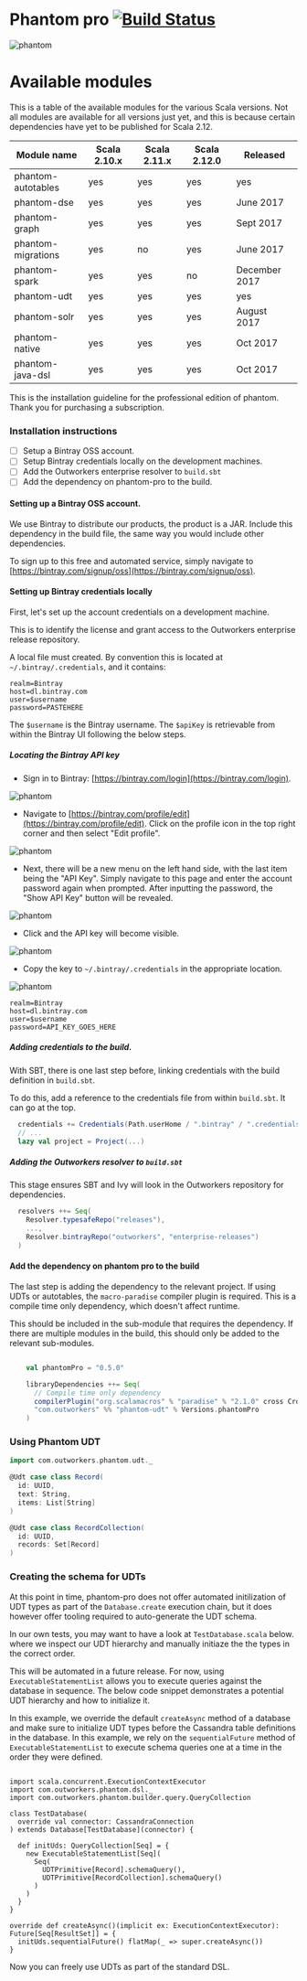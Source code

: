 Phantom pro [![Build Status](https://travis-ci.com/outworkers/phantom-pro.svg?token=tyRTmBk14WrDycpepg9c&branch=develop)](https://travis-ci.com/outworkers/phantom-pro.svg?token=tyRTmBk14WrDycpepg9c&branch=develop)
================================================================================================================================================

![phantom](https://s3-eu-west-1.amazonaws.com/websudos/oss/logos/phantom.png "Outworkers Phantom Pro")

Available modules
=================

This is a table of the available modules for the various Scala versions. Not all modules are available for all versions just yet, and this is because certain dependencies have yet to be published for Scala 2.12.

| Module name           | Scala 2.10.x        | Scala 2.11.x      | Scala 2.12.0      | Released      |
| ------------          | ------------------- | ------------------| ----------------- | ------------- |
| phantom-autotables    | <span>yes</span>    | <span>yes</span> | <span>yes</span>   | yes           |
| phantom-dse           | <span>yes</span>    | <span>yes</span> | <span>yes</span>   | June 2017     |
| phantom-graph         | <span>yes</span>    | <span>yes</span> | <span>yes</span>   | Sept 2017     |
| phantom-migrations    | <span>yes</span>    | <span>no</span>  | <span>yes</span>   | June 2017     |
| phantom-spark         | <span>yes</span>    | <span>yes</span> | <span>no</span>    | December 2017 |
| phantom-udt           | <span>yes</span>    | <span>yes</span> | <span>yes</span>   | yes           |
| phantom-solr          | <span>yes</span>    | <span>yes</span> | <span>yes</span>   | August 2017   |
| phantom-native        | <span>yes</span>    | <span>yes</span> | <span>yes</span>   | Oct 2017      |
| phantom-java-dsl      | <span>yes</span>    | <span>yes</span> | <span>yes</span>   | Oct 2017      |


This is the installation guideline for the professional edition of phantom. Thank you for purchasing a subscription.

### Installation instructions

- [ ] Setup a Bintray OSS account.
- [ ] Setup Bintray credentials locally on the development machines.
- [ ] Add the Outworkers enterprise resolver to `build.sbt`
- [ ] Add the dependency on phantom-pro to the build.

#### Setting up a Bintray OSS account.

We use Bintray to distribute our products, the product is a JAR. Include this dependency in the build file, the same way you would include other dependencies.

To sign up to this free and automated service, simply navigate to [https://bintray.com/signup/oss](https://bintray.com/signup/oss).

#### Setting up Bintray credentials locally

First, let's set up the account credentials on a development machine.

This is to identify the license and grant access to the Outworkers enterprise release repository.

A local file must created. By convention this is located at `~/.bintray/.credentials`, and it contains:

```text
realm=Bintray
host=dl.bintray.com
user=$username
password=PASTEHERE
```

The `$username` is the Bintray username. The `$apiKey` is retrievable from within the Bintray UI following the below steps.


##### Locating the Bintray API key

- Sign in to Bintray: [https://bintray.com/login](https://bintray.com/login).

![phantom](https://s3-us-west-2.amazonaws.com/outworkers.images/phantom-pro/step1.png "Step 1")

- Navigate to [https://bintray.com/profile/edit](https://bintray.com/profile/edit).
Click on the profile icon in the top right corner and then select "Edit profile".

![phantom](https://s3-us-west-2.amazonaws.com/outworkers.images/phantom-pro/step2.png "Step 2")

- Next, there will be a new menu on the left hand side, with the last item being the "API Key". Simply navigate to
this page and enter the account password again when prompted. After inputting the password,
the "Show API Key" button will be revealed.

![phantom](https://s3-us-west-2.amazonaws.com/outworkers.images/phantom-pro/step3.png "Step 3")

- Click and the API key will become visible.

![phantom](https://s3-us-west-2.amazonaws.com/outworkers.images/phantom-pro/step4.png "Step 4")

- Copy the key to `~/.bintray/.credentials` in the appropriate location.

![phantom](https://s3-us-west-2.amazonaws.com/outworkers.images/phantom-pro/step5.png "Step 5")

```text
realm=Bintray
host=dl.bintray.com
user=$username
password=API_KEY_GOES_HERE
```

##### Adding credentials to the build.

With SBT, there is one last step before, linking credentials with the build definition in `build.sbt`.

To do this, add a reference to the credentials file from within `build.sbt`. It can go at the top.

```scala
  credentials += Credentials(Path.userHome / ".bintray" / ".credentials")
  // ...
  lazy val project = Project(...)
```

##### Adding the Outworkers resolver to `build.sbt`

This stage ensures SBT and Ivy will look in the Outworkers repository for dependencies.

```scala
  resolvers ++= Seq(
    Resolver.typesafeRepo("releases"),
    ...,
    Resolver.bintrayRepo("outworkers", "enterprise-releases")
  )
```

#### Add the dependency on phantom pro to the build

The last step is adding the dependency to the relevant project.
If using UDTs or autotables, the `macro-paradise` compiler plugin is required.
This is a compile time only dependency, which doesn't affect runtime.

This should be included in the sub-module that requires the dependency. If there are multiple
modules in the build, this should only be added to the relevant sub-modules.

```scala

    val phantomPro = "0.5.0"

    libraryDependencies ++= Seq(
      // Compile time only dependency
      compilerPlugin("org.scalamacros" % "paradise" % "2.1.0" cross CrossVersion.full),
      "com.outworkers" %% "phantom-udt" % Versions.phantomPro
    )

```

### Using Phantom UDT



```scala
import com.outworkers.phantom.udt._

@Udt case class Record(
  id: UUID,
  text: String,
  items: List[String]
)

@Udt case class RecordCollection(
  id: UUID,
  records: Set[Record]
)

```

### Creating the schema for UDTs

At this point in time, phantom-pro does not offer automated initilization of UDT
types as part of the `Database.create` execution chain, but it does however offer
tooling required to auto-generate the UDT schema.

In our own tests, you may want to have a look at `TestDatabase.scala` below.
where we inspect our UDT hierarchy and manually initiaze the the types in the correct order.

This will be automated in a future release. For now, using `ExecutableStatementList` allows
you to execute queries against the database in sequence. The below code snippet
demonstrates a potential UDT hierarchy and how to initialize it.

In this example, we override the default `createAsync` method of a database
and make sure to initialize UDT types before the Cassandra table definitions
in the database. In this example, we rely on the `sequentialFuture` method
of `ExecutableStatementList` to execute schema queries one at a time in the
order they were defined.

```tut:silent

import scala.concurrent.ExecutionContextExecutor
import com.outworkers.phantom.dsl._
import com.outworkers.phantom.builder.query.QueryCollection

class TestDatabase(
  override val connector: CassandraConnection
) extends Database[TestDatabase](connector) {

  def initUds: QueryCollection[Seq] = {
    new ExecutableStatementList[Seq](
      Seq(
        UDTPrimitive[Record].schemaQuery(),
        UDTPrimitive[RecordCollection].schemaQuery()
      )
    )
  }
}

override def createAsync()(implicit ex: ExecutionContextExecutor): Future[Seq[ResultSet]] = {
  initUds.sequentialFuture() flatMap(_ => super.createAsync())
}
```

Now you can freely use UDTs as part of the standard DSL.
